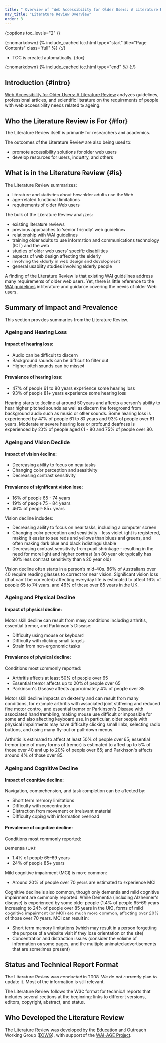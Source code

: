 ```yaml
---
title: " Overview of “Web Accessibility for Older Users: A Literature Review”"
nav_title: "Literature Review Overview"
order: 3
---
```


{::options toc_levels="2" /}

{::nomarkdown}
{% include_cached toc.html type="start" title="Page Contents" class="full" %}
{:/}

-   TOC is created automatically.
{:toc}

{::nomarkdown}
{% include_cached toc.html type="end" %}
{:/}

## Introduction {#intro}

[Web Accessibility for Older Users: A Literature Review](http://www.w3.org/TR/wai-age-literature/) analyzes guidelines, professional articles, and scientific literature on the requirements of people with web accessibility needs related to ageing.

## Who the Literature Review is For {#for}

The Literature Review itself is primarily for researchers and academics.

The outcomes of the Literature Review are also being used to:

- promote accessibility solutions for older web users
- develop resources for users, industry, and others

## What is in the Literature Review {#is}

The Literature Review summarizes:

- literature and statistics about how older adults use the Web
- age-related functional limitations
- requirements of older Web users

The bulk of the Literature Review analyzes:

-   existing literature reviews
-   previous approaches to ‘senior friendly’ web guidelines
-   relationship with WAI guidelines
-   training older adults to use information and communications technology (ICT) and the web
-   studies of older web users’ specific disabilities
-   aspects of web design affecting the elderly
-   involving the elderly in web design and development
-   general usability studies involving elderly people

A finding of the Literature Review is that existing WAI guidelines address many requirements of older web users. Yet, there is little reference to the [WAI guidelines](https://www.w3.org/WAI/guid-tech.html) in literature and guidance covering the needs of older Web users.

## Summary of Impact and Prevalence

This section provides summaries from the Literature Review.

### Ageing and Hearing Loss

#### Impact of hearing loss:

* Audio can be difficult to discern
* Background sounds can be difficult to filter out
* Higher pitch sounds can be missed

#### Prevalence of hearing loss:

* 47% of people 61 to 80 years experience some hearing loss
* 93% of people 81+ years experience some hearing loss

Hearing starts to decline at around 50 years and affects a person's ability to hear higher pitched sounds as well as discern the foreground from background audio such as music or other sounds. Some hearing loss is experienced by 47% of people 61 to 80 years and 93% of people over 81 years. Moderate or severe hearing loss or profound deafness is experienced by 20% of people aged 61 - 80 and 75% of people over 80.

### Ageing and Vision Declide

#### Impact of vision decline:

- Decreasing ability to focus on near tasks
- Changing color perception and sensitivity
- Decreasing contrast sensitivity

#### Prevalence of significant vision lose:

- 16% of people 65 - 74 years
- 19% of people 75 - 84 years
- 46% of people 85+ years

Vision decline includes:

- Decreasing ability to focus on near tasks, including a computer screen
- Changing color perception and sensitivity - less violet light is registered, making it easier to see reds and yellows than blues and greens, and often making dark blue and black indistinguishable
- Decreasing contrast sensitivity from pupil shrinkage - resulting in the need for more light and higher contrast (an 80 year old typically has 80% less contrast sensitivity than a 20 year old)

Vision decline often starts in a person's mid-40s. 86% of Australians over 40 require reading glasses to correct for near vision. Significant vision loss (that can't be corrected) affecting everyday life is estimated to affect 16% of people 65 to 74 years, and 46% of those over 85 years in the UK.

### Ageing and Physical Decline

#### Impact of physical decline:

Motor skill decline can result from many conditions including arthritis, essential tremor, and Parkinson's Disease:

-   Difficulty using mouse or keyboard
-   Difficulty with clicking small targets
-   Strain from non-ergonomic tasks

#### Prevalence of physical decline:

Conditions most commonly reported:

-   Arthritis affects at least 50% of people over 65
-   Essential tremor affects up to 20% of people over 65
-   Parkinson's Disease affects approximately 4% of people over 85

Motor skill decline impacts on dexterity and can result from many conditions, for example arthritis with associated joint stiffening and
reduced fine motor control, and essential tremor or Parkinson's Disease with associated hand trembling, making mouse use difficult or impossible for some and also affecting keyboard use. In particular, older people with physical impairments may have difficulty clicking small links, selecting radio buttons, and using many fly-out or pull-down menus.

Arthritis is estimated to affect at least 50% of people over 65; essential tremor (one of many forms of tremor) is estimated to affect up to 5% of those over 40 and up to 20% of people over 65; and Parkinson's affects around 4% of those over 85.

### Ageing and Cognitive Decline

#### Impact of cognitive decline:

Navigation, comprehension, and task completion can be affected by:

-   Short term memory limitations
-   Difficulty with concentration
-   Distraction from movement or irrelevant material
-   Difficulty coping with information overload

#### Prevalence of cognitive decline:

Conditions most commonly reported:

Dementia (UK):

-   1.4% of people 65–69 years
-   24% of people 85+ years

Mild cognitive impairment (MCI) is more common:

-   Around 20% of people over 70 years are estimated to experience MCI

Cognitive decline is also common, though only dementia and mild cognitive impairment are commonly reported. While Dementia (including
Alzheimer's disease) is experienced by some older people (1.4% of people 65–69 years increasing to 24% of people over 85 years in the UK), forms of mild cognitive impairment (or MCI) are much more common, affecting over 20% of those over 70 years. MCI can result in:

-   Short term memory limitations (which may result in a person forgetting the purpose of a website visit if they lose orientation
    on the site)
-   Concentration and distraction issues (consider the volume of information on some pages, and the multiple animated advertisements
    that are sometimes present)
    
## Status and Technical Report Format

The Literature Review was conducted in 2008. We do not currently plan to update it. Most of the information is still relevant.

The Literature Review follows the W3C format for technical reports that includes several sections at the beginning: links to different versions, editors, copyright, abstract, and status.


## Who Developed the Literature Review

The Literature Review was developed by the Education and Outreach Working Group ([EOWG](https://www.w3.org/WAI/EO/)), with support of the [WAI-AGE Project](http://www.w3.org/WAI/WAI-AGE/).
